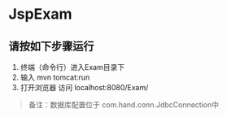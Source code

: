 # JspExam
## 请按如下步骤运行
1. 终端（命令行）进入Exam目录下
2. 输入 mvn tomcat:run
3. 打开浏览器 访问 localhost:8080/Exam/

> 备注：数据库配置位于 com.hand.conn.JdbcConnection中
